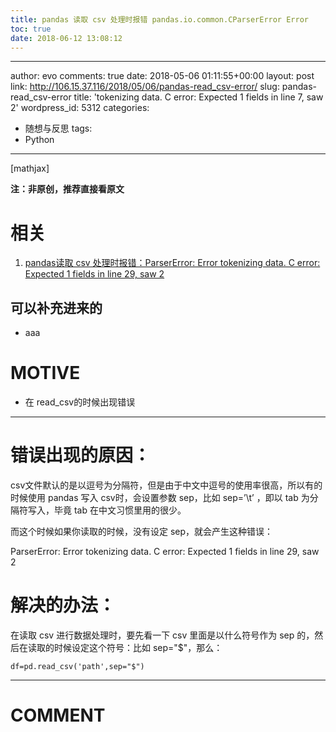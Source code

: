 ```yaml
---
title: pandas 读取 csv 处理时报错 pandas.io.common.CParserError Error 
toc: true
date: 2018-06-12 13:08:12
---
```

---
author: evo
comments: true
date: 2018-05-06 01:11:55+00:00
layout: post
link: http://106.15.37.116/2018/05/06/pandas-read_csv-error/
slug: pandas-read_csv-error
title: 'tokenizing data. C error:
  Expected 1 fields in line 7, saw 2'
wordpress_id: 5312
categories:
- 随想与反思
tags:
- Python
---

<!-- more -->

[mathjax]

**注：非原创，推荐直接看原文**


# 相关






  1. [pandas读取 csv 处理时报错：ParserError: Error tokenizing data. C error: Expected 1 fields in line 29, saw 2](https://blog.csdn.net/yj928674542/article/details/75634197)




## 可以补充进来的






  * aaa




# MOTIVE






  * 在 read_csv的时候出现错误





* * *





# 错误出现的原因：


csv文件默认的是以逗号为分隔符，但是由于中文中逗号的使用率很高，所以有的时候使用 pandas 写入 csv时，会设置参数 sep，比如 sep=’\t’ ，即以 tab 为分隔符写入，毕竟 tab 在中文习惯里用的很少。

而这个时候如果你读取的时候，没有设定 sep，就会产生这种错误：

ParserError: Error tokenizing data. C error: Expected 1 fields in line 29, saw 2


# 解决的办法：


在读取 csv 进行数据处理时，要先看一下 csv 里面是以什么符号作为 sep 的，然后在读取的时候设定这个符号：比如 sep="$"，那么：


    df=pd.read_csv('path',sep="$")

























* * *





# COMMENT



